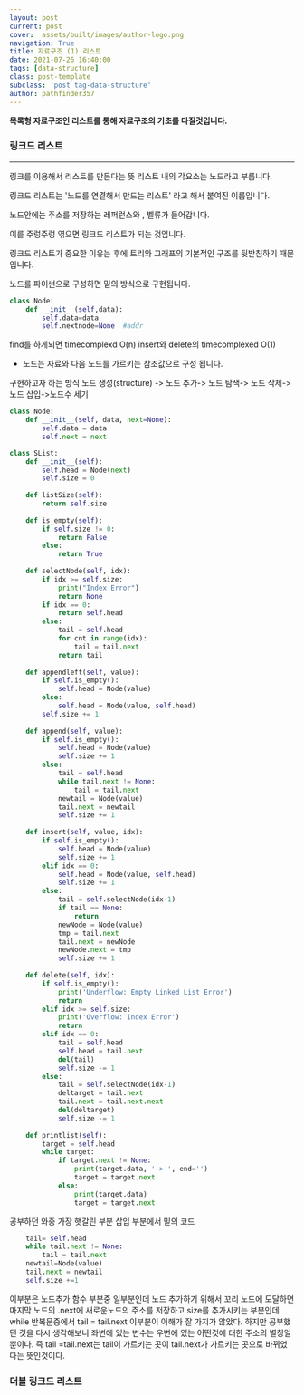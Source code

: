 ```yaml
---
layout: post
current: post
cover:  assets/built/images/author-logo.png
navigation: True
title: 자료구조 (1) 리스트
date: 2021-07-26 16:40:00
tags: [data-structure]
class: post-template
subclass: 'post tag-data-structure'
author: pathfinder357
---
```


**목록형 자료구조인 리스트를 통해 자료구조의 기초를 다질것입니다.**

### 링크드 리스트
* * *
링크를 이용해서 리스트를 만든다는 뜻
리스트 내의 각요소는 노드라고 부릅니다.   

링크드 리스트는 '노드를 연결해서 만드는 리스트' 라고 해서 붙여진 이름입니다. 

노드안에는 주소를 저장하는 레퍼런스와 , 벨류가 들어갑니다.

이를 주렁주렁 엮으면 링크드 리스트가 되는 것입니다. 

링크드 리스트가 중요한 이유는 후에 트리와 그래프의 기본적인 구조를 뒷받침하기
때문입니다.

노드를 파이썬으로 구성하면 밑의 방식으로 구현됩니다.   
~~~python
class Node:
    def __init__(self,data):
        self.data=data 
        self.nextnode=None  #addr
~~~

find를 하게되면  timecomplexd O(n)
insert와 delete의 timecomplexed O(1)

* 노드는 자료와 다음 노드를 가르키는 참조값으로 구성 됩니다.

구현하고자 하는 방식
노드 생성(structure) -> 노드 추가-> 노드 탐색-> 노드 삭제-> 노드 삽입->노드수 세기



~~~python
class Node:
    def __init__(self, data, next=None):
        self.data = data
        self.next = next

class SList:
    def __init__(self):
        self.head = Node(next)
        self.size = 0
        
    def listSize(self):
        return self.size
    
    def is_empty(self):
        if self.size != 0:
            return False
        else:
            return True
        
    def selectNode(self, idx):
        if idx >= self.size:
            print("Index Error")
            return None
        if idx == 0:
            return self.head
        else:
            tail = self.head
            for cnt in range(idx):
                tail = tail.next
            return tail
        
    def appendleft(self, value):
        if self.is_empty():
            self.head = Node(value)
        else:
            self.head = Node(value, self.head)
        self.size += 1
    
    def append(self, value):
        if self.is_empty():
            self.head = Node(value)
            self.size += 1
        else:
            tail = self.head
            while tail.next != None:
                tail = tail.next
            newtail = Node(value)
            tail.next = newtail
            self.size += 1
        
    def insert(self, value, idx):
        if self.is_empty():
            self.head = Node(value)
            self.size += 1
        elif idx == 0:
            self.head = Node(value, self.head)
            self.size += 1
        else:
            tail = self.selectNode(idx-1)
            if tail == None:
                return
            newNode = Node(value)
            tmp = tail.next
            tail.next = newNode
            newNode.next = tmp
            self.size += 1
        
    def delete(self, idx):
        if self.is_empty():
            print('Underflow: Empty Linked List Error')
            return
        elif idx >= self.size:
            print('Overflow: Index Error')
            return
        elif idx == 0:
            tail = self.head
            self.head = tail.next
            del(tail)
            self.size -= 1
        else:
            tail = self.selectNode(idx-1)
            deltarget = tail.next
            tail.next = tail.next.next
            del(deltarget)
            self.size -= 1
            
    def printlist(self):
        target = self.head
        while target:
            if target.next != None:
                print(target.data, '-> ', end='')
                target = target.next
            else:
                print(target.data)
                target = target.next
~~~
공부하던 와중 가장 햇갈린 부분 삽입 부분에서 밑의 코드
~~~python
    tail= self.head
    while tail.next != None:
        tail = tail.next
    newtail=Node(value)
    tail.next = newtail
    self.size +=1
~~~
이부분은 노드추가 함수 부분중 일부분인데 노드 추가하기 위해서 
꼬리 노드에 도달하면 마지막 노드의 .next에 새로운노드의 주소를 저장하고 size를 추가시키는 부분인데
while 반복문중에서 tail = tail.next 이부분이 이해가 잘 가지가 않았다. 
하지만 공부했던 것을 다시 생각해보니 좌변에 있는 변수는 우변에 있는 어떤것에 대한 주소의 별칭일 뿐이다.
즉 tail =tail.next는 tail이 가르키는 곳이 tail.next가 가르키는 곳으로 바뀌었다는 뜻인것이다.

### 더블 링크드 리스트




















